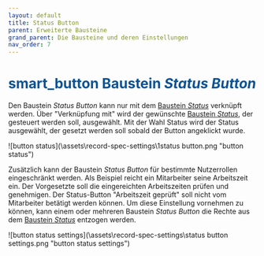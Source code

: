```yaml
---
layout: default
title: Status Button
parent: Erweiterte Bausteine
grand_parent: Die Bausteine und deren Einstellungen
nav_order: 7
---
```


# <span style="color:#0b5394"><span class="material-icons">smart_button</span> **Baustein *Status Button***</span>

Den Baustein *Status Button* kann nur mit dem [Baustein *Status*](/docs/record-spec-settings/grand-child-expanded/status.html) verknüpft werden. Über "Verknüpfung mit" wird der gewünschte
[Baustein *Status*](/docs/record-spec-settings/grand-child-expanded/status.html), der gesteuert werden soll, ausgewählt. Mit der Wahl Status wird der Status ausgewählt, der gesetzt werden soll sobald der Button angeklickt wurde.

![button status](\assets\record-spec-settings\1status button.png "button status")

Zusätzlich kann der Baustein *Status Button* für bestimmte Nutzerrollen eingeschränkt werden. Als Beispiel reicht ein Mitarbeiter seine Arbeitszeit ein.
Der Vorgesetzte soll die eingereichten Arbeitszeiten prüfen und genehmigen. Der Status-Button "Arbeitszeit geprüft" soll nicht vom Mitarbeiter betätigt werden
können. Um diese Einstellung vornehmen zu können, kann einem oder mehreren Baustein *Status Button* die Rechte aus dem [Baustein *Status*](/docs/record-spec-settings/grand-child-expanded/status.html) entzogen werden.

![button status settings](\assets\record-spec-settings\status button settings.png "button status settings")